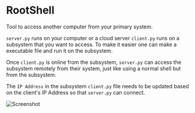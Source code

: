 # RootShell

Tool to access another computer from your primary system.

`server.py` runs on your computer or a cloud server
`client.py` runs on a subsystem that you want to access. To make it easier one can make a executable file and run it on the subsystem. 

Once `client.py` is online from the subsystem, `server.py` can access the subsystem remotely from their system, just like using a normal shell but from the subsystem.

The `IP Address` in the subsystem `client.py` file needs to be updated based on the client's IP Address so that `server.py` can connect. 

![Screenshot](https://github.com/vivekptnk/rootShell/blob/main/screenshot.png)
